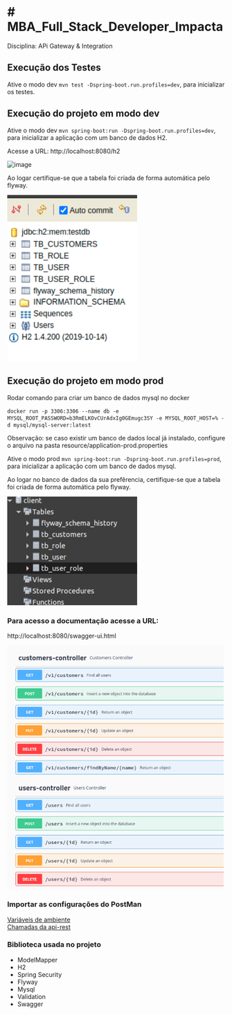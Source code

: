 # # MBA_Full_Stack_Developer_Impacta

Disciplina: APi Gateway & Integration

## Execução dos Testes
Ative o modo dev `mvn test -Dspring-boot.run.profiles=dev`, para inicializar os testes.

## Execução do projeto em modo dev
Ative o modo dev `mvn spring-boot:run -Dspring-boot.run.profiles=dev`, para inicializar a aplicação com um banco de dados H2.

Acesse a URL: http://localhost:8080/h2

![image](https://user-images.githubusercontent.com/38084253/113488199-eef37200-9492-11eb-9207-4dc1910f9db2.png) 

Ao logar certifique-se que a tabela foi criada de forma automática pelo flyway.

<img src=".github/assets/h2.png" width="300px" height="auto">

## Execução do projeto em modo prod

Rodar comando para criar um banco de dados mysql no docker

``` 
docker run -p 3306:3306 --name db -e MYSQL_ROOT_PASSWORD=b3RmELKOvCUrAdxIg0GEmugc3SY -e MYSQL_ROOT_HOST=% -d mysql/mysql-server:latest
```

Observação: se caso existir um banco de dados local já instalado, configure o arquivo na pasta resource/application-prod.properties 

Ative o modo prod `mvn spring-boot:run -Dspring-boot.run.profiles=prod`, para inicializar a aplicação com um banco de dados mysql.

Ao logar no banco de dados da sua prefêrencia, certifique-se que a tabela foi criada de forma automática pelo flyway.

<img src=".github/assets/mysql.png" width="300px" height="auto">

### Para acesso a documentação acesse a URL: 

http://localhost:8080/swagger-ui.html

<img src=".github/assets/swagger.png" width="500px" height="auto">

### Importar as configurações do PostMan

<a href=".github/archive/customers.environment.json">Variáveis de ambiente</a><br>
<a href=".github/archive/customers.environment">Chamadas da api-rest</a><br>


### Biblioteca usada no projeto

<ul>
    <li>ModelMapper</li>
    <li>H2</li>
    <li>Spring Security</li>
    <li>Flyway</li>
    <li>Mysql</li>
    <li>Validation</li>
    <li>Swagger</li>
</ul>

